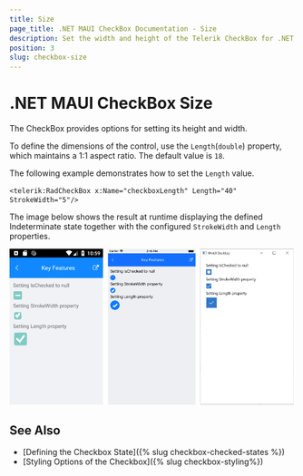 ```yaml
---
title: Size
page_title: .NET MAUI CheckBox Documentation - Size
description: Set the width and height of the Telerik CheckBox for .NET MAUI by adjusting only a single property.
position: 3
slug: checkbox-size
---
```


# .NET MAUI CheckBox Size

The CheckBox provides options for setting its height and width.

To define the dimensions of the control, use the `Length`(`double`) property, which maintains a 1:1 aspect ratio. The default value is `18`.

The following example demonstrates how to set the `Length` value.

```XAMl
<telerik:RadCheckBox x:Name="checkboxLength" Length="40" StrokeWidth="5"/>
```

The image below shows the result at runtime displaying the defined Indeterminate state together with the configured `StrokeWidth` and `Length` properties.

![CheckBox Stroke Size](images/checkbox-features.png)

## See Also

- [Defining the Checkbox State]({% slug checkbox-checked-states %})
- [Styling Options of the Checkbox]({% slug checkbox-styling%})
